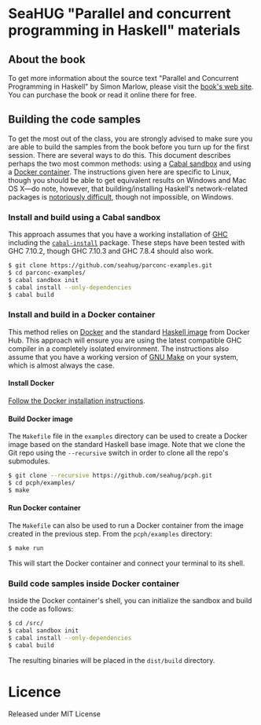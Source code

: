# SeaHUG "Parallel and concurrent programming in Haskell" materials

## About the book

To get more information about the source text "Parallel and Concurrent
Programming in Haskell" by Simon Marlow, please visit the [book's web
site][book].  You can purchase the book or read it online there for free.

## Building the code samples

To get the most out of the class, you are strongly advised to make sure you are
able to build the samples from the book before you turn up for the first
session. There are several ways to do this. This document describes perhaps the
two most common methods: using a [Cabal sandbox](#cabal-sandbox) and using a
[Docker container](#docker-container). The instructions given here are specific
to Linux, though you should be able to get equivalent results on Windows and
Mac OS X&mdash;do note, however, that building/installing Haskell's
network-related packages is [notoriously difficult][network-windows], though
not impossible, on Windows.

### <a name="cabal-sandbox"></a>Install and build using a Cabal sandbox

This approach assumes that you have a working installation of [GHC][ghc]
including the [`cabal-install`][cabal-install] package. These steps have been
tested with GHC 7.10.2, though GHC 7.10.3 and GHC 7.8.4 should also work.

```bash
$ git clone https://github.com/seahug/parconc-examples.git
$ cd parconc-examples/
$ cabal sandbox init
$ cabal install --only-dependencies
$ cabal build
```

### <a name="docker-container"></a>Install and build in a Docker container

This method relies on [Docker][docker] and the standard [Haskell
image][haskell-docker] from Docker Hub. This approach will ensure you are using
the latest compatible GHC compiler in a completely isolated environment. The
instructions also assume that you have a working version of [GNU
Make][gnu-make] on your system, which is almost always the case.

#### Install Docker

[Follow the Docker installation instructions][docker-install].

#### Build Docker image

The `Makefile` file in the `examples` directory can be used to create a Docker
image based on the standard Haskell base image. Note that we clone the Git repo
using the `--recursive` switch in order to clone all the repo's submodules.

```bash
$ git clone --recursive https://github.com/seahug/pcph.git
$ cd pcph/examples/
$ make
```

#### Run Docker container

The `Makefile` can also be used to run a Docker container from the image
created in the previous step. From the `pcph/examples` directory:

```bash
$ make run
```

This will start the Docker container and connect your terminal to its shell.

### Build code samples inside Docker container

Inside the Docker container's shell, you can initialize the sandbox and build
the code as follows:

```bash
$ cd /src/
$ cabal sandbox init
$ cabal install --only-dependencies
$ cabal build
```

The resulting binaries will be placed in the `dist/build` directory.

# Licence

Released under MIT License

[book]: http://chimera.labs.oreilly.com/books/1230000000929
[cabal-install]: https://wiki.haskell.org/Cabal-Install
[docker-install]: https://docs.docker.com/engine/installation/
[docker]: https://www.docker.com/
[ghc]: https://www.haskell.org/downloads
[gnu-make]: https://www.gnu.org/software/make/
[haskell-docker]: https://hub.docker.com/_/haskell/
[network-windows]: http://neilmitchell.blogspot.com/2010/12/installing-haskell-network-library-on.html
